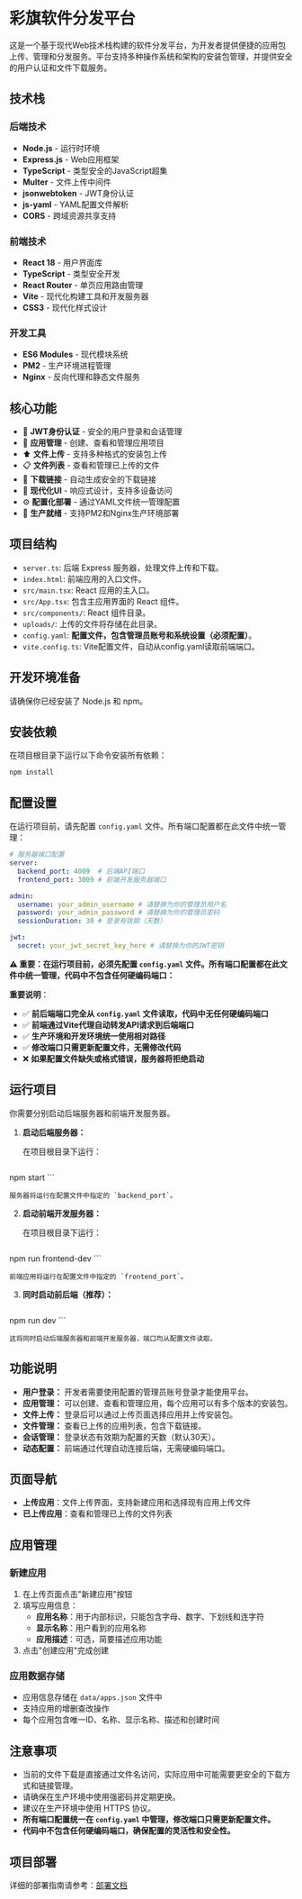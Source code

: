 # 彩旗软件分发平台

这是一个基于现代Web技术栈构建的软件分发平台，为开发者提供便捷的应用包上传、管理和分发服务。平台支持多种操作系统和架构的安装包管理，并提供安全的用户认证和文件下载服务。

## 技术栈

### 后端技术
- **Node.js** - 运行时环境
- **Express.js** - Web应用框架
- **TypeScript** - 类型安全的JavaScript超集
- **Multer** - 文件上传中间件
- **jsonwebtoken** - JWT身份认证
- **js-yaml** - YAML配置文件解析
- **CORS** - 跨域资源共享支持

### 前端技术
- **React 18** - 用户界面库
- **TypeScript** - 类型安全开发
- **React Router** - 单页应用路由管理
- **Vite** - 现代化构建工具和开发服务器
- **CSS3** - 现代化样式设计

### 开发工具
- **ES6 Modules** - 现代模块系统
- **PM2** - 生产环境进程管理
- **Nginx** - 反向代理和静态文件服务

## 核心功能

- 🔐 **JWT身份认证** - 安全的用户登录和会话管理
- 📁 **应用管理** - 创建、查看和管理应用项目
- ⬆️ **文件上传** - 支持多种格式的安装包上传
- 📋 **文件列表** - 查看和管理已上传的文件
- 🔗 **下载链接** - 自动生成安全的下载链接
- 🎨 **现代化UI** - 响应式设计，支持多设备访问
- ⚙️ **配置化部署** - 通过YAML文件统一管理配置
- 🚀 **生产就绪** - 支持PM2和Nginx生产环境部署

## 项目结构

- `server.ts`: 后端 Express 服务器，处理文件上传和下载。
- `index.html`: 前端应用的入口文件。
- `src/main.tsx`: React 应用的主入口。
- `src/App.tsx`: 包含主应用界面的 React 组件。
- `src/components/`: React 组件目录。
- `uploads/`: 上传的文件将存储在此目录。
- `config.yaml`: **配置文件，包含管理员账号和系统设置（必须配置）**。
- `vite.config.ts`: Vite配置文件，自动从config.yaml读取前端端口。

## 开发环境准备

请确保你已经安装了 Node.js 和 npm。

## 安装依赖

在项目根目录下运行以下命令安装所有依赖：

```bash
npm install
```

## 配置设置

在运行项目前，请先配置 `config.yaml` 文件。所有端口配置都在此文件中统一管理：

```yaml
# 服务器端口配置
server:
  backend_port: 4009  # 后端API端口
  frontend_port: 3009 # 前端开发服务器端口

admin:
  username: your_admin_username # 请替换为你的管理员用户名
  password: your_admin_password # 请替换为你的管理员密码
  sessionDuration: 30 # 登录有效期（天数）

jwt:
  secret: your_jwt_secret_key_here # 请替换为你的JWT密钥
```

**⚠️ 重要：在运行项目前，必须先配置 `config.yaml` 文件。所有端口配置都在此文件中统一管理，代码中不包含任何硬编码端口：**

**重要说明**：
- ✅ **前后端端口完全从 `config.yaml` 文件读取，代码中无任何硬编码端口**
- ✅ **前端通过Vite代理自动转发API请求到后端端口**
- ✅ **生产环境和开发环境统一使用相对路径**
- ✅ **修改端口只需更新配置文件，无需修改代码**
- ❌ **如果配置文件缺失或格式错误，服务器将拒绝启动**

## 运行项目

你需要分别启动后端服务器和前端开发服务器。

1.  **启动后端服务器：**

    在项目根目录下运行：

    ```bash
npm start
    ```

    服务器将运行在配置文件中指定的 `backend_port`。

2.  **启动前端开发服务器：**

    在项目根目录下运行：

    ```bash
npm run frontend-dev
    ```

    前端应用将运行在配置文件中指定的 `frontend_port`。

3.  **同时启动前后端（推荐）：**

    ```bash
npm run dev
    ```

    这将同时启动后端服务器和前端开发服务器，端口均从配置文件读取。

## 功能说明

- **用户登录：** 开发者需要使用配置的管理员账号登录才能使用平台。
- **应用管理：** 可以创建、查看和管理应用，每个应用可以有多个版本的安装包。
- **文件上传：** 登录后可以通过上传页面选择应用并上传安装包。
- **文件管理：** 查看已上传的应用列表，包含下载链接。
- **会话管理：** 登录状态有效期为配置的天数（默认30天）。
- **动态配置：** 前端通过代理自动连接后端，无需硬编码端口。

## 页面导航

- **上传应用**：文件上传界面，支持新建应用和选择现有应用上传文件
- **已上传应用**：查看和管理已上传的文件列表

## 应用管理

### 新建应用
1. 在上传页面点击"新建应用"按钮
2. 填写应用信息：
   - **应用名称**：用于内部标识，只能包含字母、数字、下划线和连字符
   - **显示名称**：用户看到的应用名称
   - **应用描述**：可选，简要描述应用功能
3. 点击"创建应用"完成创建

### 应用数据存储
- 应用信息存储在 `data/apps.json` 文件中
- 支持应用的增删查改操作
- 每个应用包含唯一ID、名称、显示名称、描述和创建时间

## 注意事项

- 当前的文件下载是直接通过文件名访问，实际应用中可能需要更安全的下载方式和链接管理。
- 请确保在生产环境中使用强密码并定期更换。
- 建议在生产环境中使用 HTTPS 协议。
- **所有端口配置统一在 `config.yaml` 中管理，修改端口只需更新配置文件。**
- **代码中不包含任何硬编码端口，确保配置的灵活性和安全性。**

## 项目部署

详细的部署指南请参考：[部署文档](docs/deployment.md) 